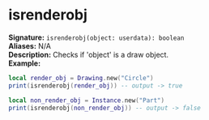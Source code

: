 # isrenderobj
**Signature:** `isrenderobj(object: userdata): boolean` <br>
**Aliases:** N/A <br>
**Description:** Checks if 'object' is a draw object. <br>
**Example:**
```lua
local render_obj = Drawing.new("Circle")
print(isrenderobj(render_obj)) -- output -> true

local non_render_obj = Instance.new("Part")
print(isrenderobj(non_render_obj)) -- output -> false
```
